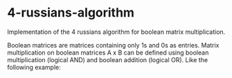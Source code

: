 # 4-russians-algorithm
Implementation of the 4 russians algorithm for boolean matrix multiplication.

Boolean matrices are matrices containing only 1s and 0s as entries. Matrix multiplication on boolean matrices A x B can be defined using boolean multiplication (logical AND) and boolean addition (logical OR). Like the following example: 



